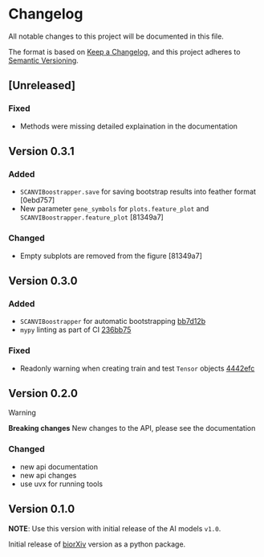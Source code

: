 # Changelog

All notable changes to this project will be documented in this file.

The format is based on [Keep a Changelog][],
and this project adheres to [Semantic Versioning][].

[keep a changelog]: https://keepachangelog.com/en/1.0.0/
[semantic versioning]: https://semver.org/spec/v2.0.0.html

## [Unreleased]

### Fixed

- Methods were missing detailed explaination in the documentation

## Version 0.3.1

### Added

- `SCANVIBoostrapper.save` for saving bootstrap results into feather format [0ebd757]
- New parameter `gene_symbols` for `plots.feature_plot` and `SCANVIBoostrapper.feature_plot` [81349a7]

### Changed

- Empty subplots are removed from the figure [81349a7]

## Version 0.3.0

### Added

- `SCANVIBoostrapper` for automatic bootstrapping [bb7d12b](https://github.com/brickmanlab/scanvi-explainer/pull/4/commits/bb7d12bb99f85ac832a0fc373383513e310ae16e)
- `mypy` linting as part of CI [236bb75](https://github.com/brickmanlab/scanvi-explainer/pull/4/commits/236bb75db072bffad52fa58756cd0ef071ed6116)

### Fixed

- Readonly warning when creating train and test `Tensor` objects [4442efc](https://github.com/brickmanlab/scanvi-explainer/pull/4/commits/4442efc81235807c8d778549e2c025c9d75b0018)


## Version 0.2.0

> [!WARNING]  
> **Breaking changes**
> New changes to the API, please see the documentation

### Changed

- new api documentation
- new api changes
- use uvx for running tools

## Version 0.1.0

**NOTE**: Use this version with initial release of the AI models `v1.0`.

Initial release of [biorXiv](https://www.biorxiv.org/content/10.1101/2024.02.16.580649v1)
version as a python package.